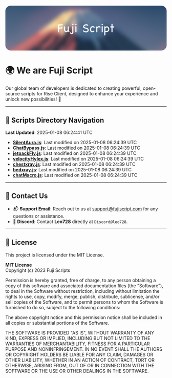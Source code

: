 ![Banner](.github/b.webp)

# 🌍 **We are Fuji Script**

Our global team of developers is dedicated to creating powerful, open-source scripts for Rise Client, designed to enhance your experience and unlock new possibilities! 🌟

---
<!-- SCRIPTS_NAVIGATION_START -->
## 📂 **Scripts Directory Navigation**

**Last Updated**: 2025-01-08 06:24:41 UTC

- **[SilentAura.js](scripts/SilentAura.js)**: Last modified on 2025-01-08 06:24:39 UTC
- **[ChatBypass.js](scripts/ChatBypass.js)**: Last modified on 2025-01-08 06:24:39 UTC
- **[jetpackFly.js](scripts/jetpackFly.js)**: Last modified on 2025-01-08 06:24:39 UTC
- **[velocityHylex.js](scripts/velocityHylex.js)**: Last modified on 2025-01-08 06:24:39 UTC
- **[chestxray.js](scripts/chestxray.js)**: Last modified on 2025-01-08 06:24:39 UTC
- **[bedxray.js](scripts/bedxray.js)**: Last modified on 2025-01-08 06:24:39 UTC
- **[chatMacro.js](scripts/chatMacro.js)**: Last modified on 2025-01-08 06:24:39 UTC

<!-- SCRIPTS_NAVIGATION_END -->

---

## 💬 **Contact Us**  
- 📬 **Support Email**: Reach out to us at [support@fujiscript.com](mailto:support@fujiscript.com) for any questions or assistance.  
- 💬 **Discord**: Contact **Leo728** directly at `Discord@leo728`.

---

## 📜 **License**

This project is licensed under the MIT License.  

**MIT License**  
Copyright (c) 2023 Fuji Scripts  

Permission is hereby granted, free of charge, to any person obtaining a copy of this software and associated documentation files (the "Software"), to deal in the Software without restriction, including without limitation the rights to use, copy, modify, merge, publish, distribute, sublicense, and/or sell copies of the Software, and to permit persons to whom the Software is furnished to do so, subject to the following conditions:  

The above copyright notice and this permission notice shall be included in all copies or substantial portions of the Software.  

THE SOFTWARE IS PROVIDED "AS IS", WITHOUT WARRANTY OF ANY KIND, EXPRESS OR IMPLIED, INCLUDING BUT NOT LIMITED TO THE WARRANTIES OF MERCHANTABILITY, FITNESS FOR A PARTICULAR PURPOSE AND NONINFRINGEMENT. IN NO EVENT SHALL THE AUTHORS OR COPYRIGHT HOLDERS BE LIABLE FOR ANY CLAIM, DAMAGES OR OTHER LIABILITY, WHETHER IN AN ACTION OF CONTRACT, TORT OR OTHERWISE, ARISING FROM, OUT OF OR IN CONNECTION WITH THE SOFTWARE OR THE USE OR OTHER DEALINGS IN THE SOFTWARE.  
